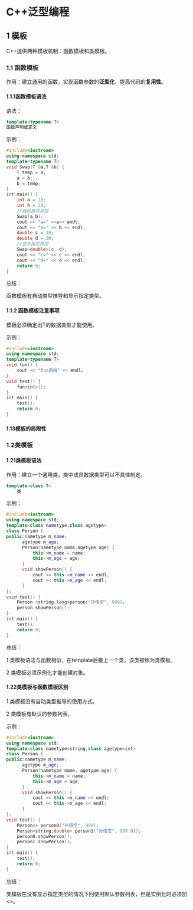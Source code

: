 # C++泛型编程

## 1 模板

C++提供两种模板机制：函数模板和类模板。

### 1.1 函数模板

作用：建立通用的函数，实现函数参数的**泛型化**，提高代码的**复用性**。

#### 1.1.1函数模板语法

语法：

```C++
template<typename T>
函数声明或定义
```

示例：

```c++
#include<iostream>
using namespace std;
template<typename T>
void Swap(T &a,T &b) {
	T temp = a;
	a = b;
	b = temp;
}
int main() {
	int a = 10;
	int b = 20;
	//自动推导类型
	Swap(a,b);
	cout << "a=" <<a<< endl;
	cout << "b=" << b << endl;
	double c = 10;
	double d = 20;
	//显示指定类型
	Swap<double>(c, d);
	cout << "c=" << c << endl;
	cout << "d=" << d << endl;
	return 0;
}
```

总结：

函数模板有自动类型推导和显示指定类型。

#### 1.1.2 函数模板注意事项

模板必须确定出T的数据类型才能使用。

示例：

```c++
#include<iostream>
using namespace std;
template<typename T>
void fun() {
	cout << "fun调用" << endl;
}
void test() {
	fun<int>();
}
int main() {
	test();
	return 0;
}
```

#### 1.13模板的局限性

### 1.2类模板

#### 1.21类模板语法

作用：建立一个通用类，类中成员数据类型可以不具体制定。

```c++
template<class T>
    类
```

示例：

```C++
#include<iostream>
using namespace std;
template<class nametype,class agetype>
class Person {
public:nametype m_name;
	  agetype m_age;
	  Person(nametype name,agetype age) {
		  this->m_name = name;
		  this->m_age = age;
	  }
	  void showPerson() {
		  cout << this->m_name << endl;
		  cout << this->m_age << endl;
	  }
};
void test() {
	Person <string,long>person("孙悟空", 999);
	person.showPerson();
}
int main() {
	test();
	return 0;
}
```

总结：

1 类模板语法与函数相似，在template后接上一个类，该类被称为类模板。

2 类模板必须示例化才能创建对象。

#### 1.22类模板与函数模板区别

1 类模板没有自动类型推导的使用方式。

2 类模板有默认的参数列表。

示例：

```C++
#include<iostream>
using namespace std;
template<class nametype=string,class agetype=int>
class Person {
public:nametype m_name;
	  agetype m_age;
	  Person(nametype name, agetype age) {
		  this->m_name = name;
		  this->m_age = age;
	  }
	  void showPerson() {
		  cout << this->m_name << endl;
		  cout << this->m_age << endl;
	  }
};
void test() {
	Person<> person0("孙悟空", 999);
	Person<string,double> person1("孙悟空", 999.01);
	person0.showPerson();
	person1.showPerson();
}
int main() {
	test();
	return 0;
}
```

总结：

类模板在没有显示指定类型的情况下回使用默认参数列表，但是实例化时必须加<>。
